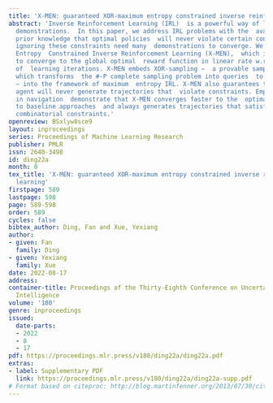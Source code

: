 ```yaml
---
title: 'X-MEN: guaranteed XOR-maximum entropy constrained inverse reinforcement learning'
abstract: 'Inverse Reinforcement Learning (IRL)  is a powerful way of learning from
  demonstrations.  In this paper, we address IRL problems with the  availability of
  prior knowledge that optimal policies  will never violate certain constraints. Conventional  approaches
  ignoring these constraints need many  demonstrations to converge. We propose XOR-Maximum
  Entropy  Constrained Inverse Reinforcement Learning (X-MEN),  which is guaranteed
  to converge to the global optimal  reward function in linear rate w.r.t. the number
  of  learning iterations. X-MEN embeds XOR-sampling –  a provable sampling approach
  which transforms  the #-P complete sampling problem into queries  to NP oracles
  – into the framework of maximum  entropy IRL. X-MEN also guarantees the learned  IRL
  agent will never generate trajectories that  violate constraints. Empirical results
  in navigation  demonstrate that X-MEN converges faster to the  optimal rewards compared
  to baseline approaches  and always generates trajectories that satisfy  multi-state
  combinatorial constraints.'
openreview: BSxlyw8sce9
layout: inproceedings
series: Proceedings of Machine Learning Research
publisher: PMLR
issn: 2640-3498
id: ding22a
month: 0
tex_title: 'X-MEN: guaranteed XOR-maximum entropy constrained inverse reinforcement
  learning'
firstpage: 589
lastpage: 598
page: 589-598
order: 589
cycles: false
bibtex_author: Ding, Fan and Xue, Yexiang
author:
- given: Fan
  family: Ding
- given: Yexiang
  family: Xue
date: 2022-08-17
address:
container-title: Proceedings of the Thirty-Eighth Conference on Uncertainty in Artificial
  Intelligence
volume: '180'
genre: inproceedings
issued:
  date-parts:
  - 2022
  - 8
  - 17
pdf: https://proceedings.mlr.press/v180/ding22a/ding22a.pdf
extras:
- label: Supplementary PDF
  link: https://proceedings.mlr.press/v180/ding22a/ding22a-supp.pdf
# Format based on citeproc: http://blog.martinfenner.org/2013/07/30/citeproc-yaml-for-bibliographies/
---
```

